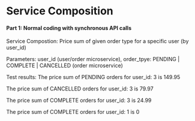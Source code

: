 # Service Composition
#### Part 1: Normal coding with synchronous API calls
Service Compostion: Price sum of given order type for a specific user (by user_id)

Parameters: user_id (user/order microservice), order_tpye: PENDING | COMPLETE | CANCELLED (order microservice)

Test results:
  The price sum of PENDING orders for user_id: 3 is 149.95
  
  The price sum of CANCELLED orders for user_id: 3 is 79.97
  
  The price sum of COMPLETE orders for user_id: 3 is 24.99
  
  The price sum of COMPLETE orders for user_id: 1 is 0
